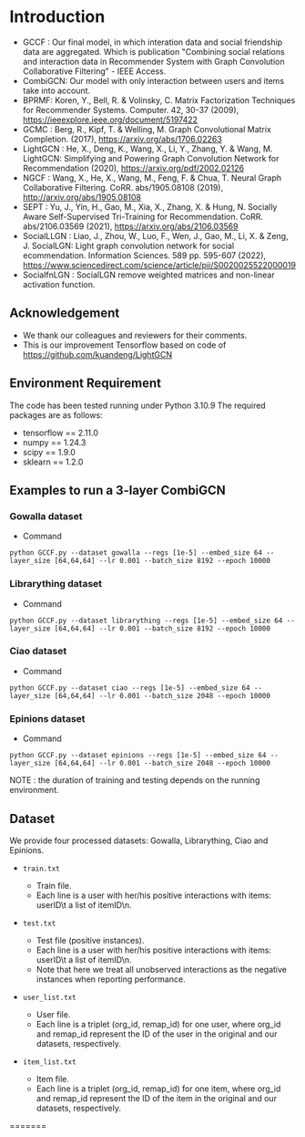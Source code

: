 # Introduction
* GCCF : Our final model, in which interation data and social friendship data are aggregated. Which is publication "Combining social relations and interaction data in Recommender System with Graph Convolution Collaborative Filtering" - IEEE Access.
* CombiGCN: Our model with only interaction between users and items take into account.
* BPRMF: Koren, Y., Bell, R. & Volinsky, C. Matrix Factorization Techniques for Recommender Systems. Computer. 42, 30-37 (2009), https://ieeexplore.ieee.org/document/5197422
* GCMC : Berg, R., Kipf, T. & Welling, M. Graph Convolutional Matrix Completion. (2017), https://arxiv.org/abs/1706.02263 
* LightGCN : He, X., Deng, K., Wang, X., Li, Y., Zhang, Y. & Wang, M. LightGCN: Simplifying and Powering Graph Convolution Network for Recommendation (2020), https://arxiv.org/pdf/2002.02126
* NGCF : Wang, X., He, X., Wang, M., Feng, F. & Chua, T. Neural Graph Collaborative Filtering. CoRR. abs/1905.08108 (2019), http://arxiv.org/abs/1905.08108
* SEPT : Yu, J., Yin, H., Gao, M., Xia, X., Zhang, X. & Hung, N. Socially Aware Self-Supervised Tri-Training for Recommendation. CoRR. abs/2106.03569 (2021), https://arxiv.org/abs/2106.03569
* SocialLLGN : Liao, J., Zhou, W., Luo, F., Wen, J., Gao, M., Li, X. & Zeng, J. SocialLGN: Light graph convolution network for social  ecommendation. Information Sciences. 589 pp. 595-607 (2022), https://www.sciencedirect.com/science/article/pii/S0020025522000019
* SocialfnLGN : SocialLGN remove weighted matrices and non-linear activation function.

## Acknowledgement
* We thank our colleagues and reviewers for their comments.
* This is our improvement Tensorflow based on code of https://github.com/kuandeng/LightGCN
  
## Environment Requirement
The code has been tested running under Python 3.10.9 The required packages are as follows:
* tensorflow == 2.11.0
* numpy == 1.24.3
* scipy == 1.9.0
* sklearn == 1.2.0

## Examples to run a 3-layer CombiGCN

### Gowalla dataset
* Command
```
python GCCF.py --dataset gowalla --regs [1e-5] --embed_size 64 --layer_size [64,64,64] --lr 0.001 --batch_size 8192 --epoch 10000

```

### Librarything dataset
* Command
```
python GCCF.py --dataset librarything --regs [1e-5] --embed_size 64 --layer_size [64,64,64] --lr 0.001 --batch_size 8192 --epoch 10000

```

### Ciao dataset
* Command
```
python GCCF.py --dataset ciao --regs [1e-5] --embed_size 64 --layer_size [64,64,64] --lr 0.001 --batch_size 2048 --epoch 10000
```

### Epinions dataset
* Command
```
python GCCF.py --dataset epinions --regs [1e-5] --embed_size 64 --layer_size [64,64,64] --lr 0.001 --batch_size 2048 --epoch 10000
```



NOTE : the duration of training and testing depends on the running environment.
## Dataset
We provide four processed datasets: Gowalla, Librarything, Ciao and Epinions.
* `train.txt`
  * Train file.
  * Each line is a user with her/his positive interactions with items: userID\t a list of itemID\n.

* `test.txt`
  * Test file (positive instances).
  * Each line is a user with her/his positive interactions with items: userID\t a list of itemID\n.
  * Note that here we treat all unobserved interactions as the negative instances when reporting performance.
  
* `user_list.txt`
  * User file.
  * Each line is a triplet (org_id, remap_id) for one user, where org_id and remap_id represent the ID of the user in the original and our datasets, respectively.
  
* `item_list.txt`
  * Item file.
  * Each line is a triplet (org_id, remap_id) for one item, where org_id and remap_id represent the ID of the item in the original and our datasets, respectively.


=======
